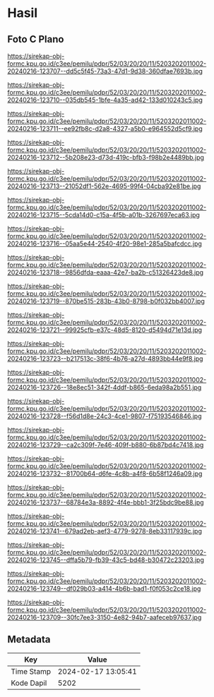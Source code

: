 # Hasil

## Foto C Plano

https://sirekap-obj-formc.kpu.go.id/c3ee/pemilu/pdpr/52/03/20/20/11/5203202011002-20240216-123707--dd5c5f45-73a3-47d1-9d38-360dfae7693b.jpg

https://sirekap-obj-formc.kpu.go.id/c3ee/pemilu/pdpr/52/03/20/20/11/5203202011002-20240216-123710--035db545-1bfe-4a35-ad42-133d010243c5.jpg

https://sirekap-obj-formc.kpu.go.id/c3ee/pemilu/pdpr/52/03/20/20/11/5203202011002-20240216-123711--ee92fb8c-d2a8-4327-a5b0-e964552d5cf9.jpg

https://sirekap-obj-formc.kpu.go.id/c3ee/pemilu/pdpr/52/03/20/20/11/5203202011002-20240216-123712--5b208e23-d73d-419c-bfb3-f98b2e4489bb.jpg

https://sirekap-obj-formc.kpu.go.id/c3ee/pemilu/pdpr/52/03/20/20/11/5203202011002-20240216-123713--21052df1-562e-4695-99f4-04cba92e81be.jpg

https://sirekap-obj-formc.kpu.go.id/c3ee/pemilu/pdpr/52/03/20/20/11/5203202011002-20240216-123715--5cda14d0-c15a-4f5b-a01b-3267697eca63.jpg

https://sirekap-obj-formc.kpu.go.id/c3ee/pemilu/pdpr/52/03/20/20/11/5203202011002-20240216-123716--05aa5e44-2540-4f20-98e1-285a5bafcdcc.jpg

https://sirekap-obj-formc.kpu.go.id/c3ee/pemilu/pdpr/52/03/20/20/11/5203202011002-20240216-123718--9856dfda-eaaa-42e7-ba2b-c51326423de8.jpg

https://sirekap-obj-formc.kpu.go.id/c3ee/pemilu/pdpr/52/03/20/20/11/5203202011002-20240216-123719--870be515-283b-43b0-8798-b0f032bb4007.jpg

https://sirekap-obj-formc.kpu.go.id/c3ee/pemilu/pdpr/52/03/20/20/11/5203202011002-20240216-123721--99925cfb-e37c-48d5-8120-d5494d71e13d.jpg

https://sirekap-obj-formc.kpu.go.id/c3ee/pemilu/pdpr/52/03/20/20/11/5203202011002-20240216-123723--b217513c-38f6-4b76-a27d-4893bb44e9f8.jpg

https://sirekap-obj-formc.kpu.go.id/c3ee/pemilu/pdpr/52/03/20/20/11/5203202011002-20240216-123726--18e8ec51-342f-4ddf-b865-6eda98a2b551.jpg

https://sirekap-obj-formc.kpu.go.id/c3ee/pemilu/pdpr/52/03/20/20/11/5203202011002-20240216-123728--f56d1d8e-24c3-4ce1-9807-f75193546846.jpg

https://sirekap-obj-formc.kpu.go.id/c3ee/pemilu/pdpr/52/03/20/20/11/5203202011002-20240216-123729--ca2c309f-7e46-409f-b880-6b87bd4c7418.jpg

https://sirekap-obj-formc.kpu.go.id/c3ee/pemilu/pdpr/52/03/20/20/11/5203202011002-20240216-123732--81700b64-d6fe-4c8b-a4f8-6b58f1246a09.jpg

https://sirekap-obj-formc.kpu.go.id/c3ee/pemilu/pdpr/52/03/20/20/11/5203202011002-20240216-123737--68784e3a-8892-4f4e-bbb1-3f25bdc9be88.jpg

https://sirekap-obj-formc.kpu.go.id/c3ee/pemilu/pdpr/52/03/20/20/11/5203202011002-20240216-123741--679ad2eb-aef3-4779-9278-8eb33117939c.jpg

https://sirekap-obj-formc.kpu.go.id/c3ee/pemilu/pdpr/52/03/20/20/11/5203202011002-20240216-123745--dffa5b79-fb39-43c5-bd48-b30472c23203.jpg

https://sirekap-obj-formc.kpu.go.id/c3ee/pemilu/pdpr/52/03/20/20/11/5203202011002-20240216-123749--df029b03-a414-4b6b-bad1-f0f053c2ce18.jpg

https://sirekap-obj-formc.kpu.go.id/c3ee/pemilu/pdpr/52/03/20/20/11/5203202011002-20240216-123709--30fc7ee3-3150-4e82-94b7-aafeceb97637.jpg


## Metadata

| Key        | Value               |
| ---------- | ------------------- |
| Time Stamp | 2024-02-17 13:05:41 |
| Kode Dapil | 5202                |



